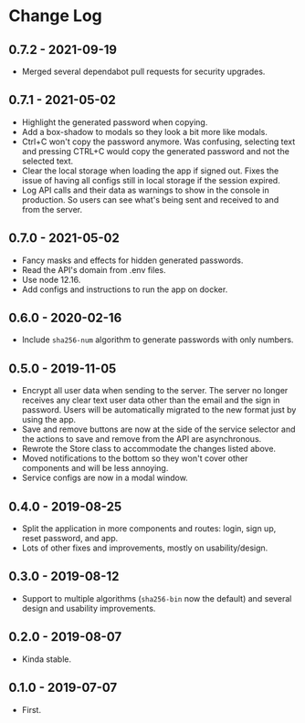 
# Change Log

## 0.7.2 - 2021-09-19

* Merged several dependabot pull requests for security upgrades.


## 0.7.1 - 2021-05-02

* Highlight the generated password when copying.
* Add a box-shadow to modals so they look a bit more like modals.
* Ctrl+C won't copy the password anymore. Was confusing, selecting text and pressing CTRL+C would
  copy the generated password and not the selected text.
* Clear the local storage when loading the app if signed out. Fixes the issue of having all configs
  still in local storage if the session expired.
* Log API calls and their data as warnings to show in the console in production. So users can see what's
  being sent and received to and from the server.

## 0.7.0 - 2021-05-02

* Fancy masks and effects for hidden generated passwords.
* Read the API's domain from .env files.
* Use node 12.16.
* Add configs and instructions to run the app on docker.

## 0.6.0 - 2020-02-16

* Include `sha256-num` algorithm to generate passwords with only numbers.

## 0.5.0 - 2019-11-05

* Encrypt all user data when sending to the server. The server no longer receives
  any clear text user data other than the email and the sign in password.
  Users will be automatically migrated to the new format just by using the app.
* Save and remove buttons are now at the side of the service selector and the
  actions to save and remove from the API are asynchronous.
* Rewrote the Store class to accommodate the changes listed above.
* Moved notifications to the bottom so they won't cover other components
  and will be less annoying.
* Service configs are now in a modal window.

## 0.4.0 - 2019-08-25

* Split the application in more components and routes: login, sign up, reset
  password, and app.
* Lots of other fixes and improvements, mostly on usability/design.

## 0.3.0 - 2019-08-12

* Support to multiple algorithms (`sha256-bin` now the default) and several
  design and usability improvements.

## 0.2.0 - 2019-08-07

* Kinda stable.

## 0.1.0 - 2019-07-07

* First.
